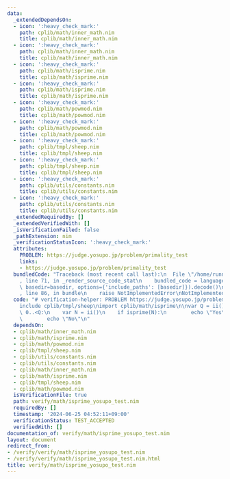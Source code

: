 ```yaml
---
data:
  _extendedDependsOn:
  - icon: ':heavy_check_mark:'
    path: cplib/math/inner_math.nim
    title: cplib/math/inner_math.nim
  - icon: ':heavy_check_mark:'
    path: cplib/math/inner_math.nim
    title: cplib/math/inner_math.nim
  - icon: ':heavy_check_mark:'
    path: cplib/math/isprime.nim
    title: cplib/math/isprime.nim
  - icon: ':heavy_check_mark:'
    path: cplib/math/isprime.nim
    title: cplib/math/isprime.nim
  - icon: ':heavy_check_mark:'
    path: cplib/math/powmod.nim
    title: cplib/math/powmod.nim
  - icon: ':heavy_check_mark:'
    path: cplib/math/powmod.nim
    title: cplib/math/powmod.nim
  - icon: ':heavy_check_mark:'
    path: cplib/tmpl/sheep.nim
    title: cplib/tmpl/sheep.nim
  - icon: ':heavy_check_mark:'
    path: cplib/tmpl/sheep.nim
    title: cplib/tmpl/sheep.nim
  - icon: ':heavy_check_mark:'
    path: cplib/utils/constants.nim
    title: cplib/utils/constants.nim
  - icon: ':heavy_check_mark:'
    path: cplib/utils/constants.nim
    title: cplib/utils/constants.nim
  _extendedRequiredBy: []
  _extendedVerifiedWith: []
  _isVerificationFailed: false
  _pathExtension: nim
  _verificationStatusIcon: ':heavy_check_mark:'
  attributes:
    PROBLEM: https://judge.yosupo.jp/problem/primality_test
    links:
    - https://judge.yosupo.jp/problem/primality_test
  bundledCode: "Traceback (most recent call last):\n  File \"/home/runner/.local/lib/python3.10/site-packages/onlinejudge_verify/documentation/build.py\"\
    , line 71, in _render_source_code_stat\n    bundled_code = language.bundle(stat.path,\
    \ basedir=basedir, options={'include_paths': [basedir]}).decode()\n  File \"/home/runner/.local/lib/python3.10/site-packages/onlinejudge_verify/languages/nim.py\"\
    , line 86, in bundle\n    raise NotImplementedError\nNotImplementedError\n"
  code: "# verification-helper: PROBLEM https://judge.yosupo.jp/problem/primality_test\n\
    include cplib/tmpl/sheep\nimport cplib/math/isprime\n\nvar Q = ii()\n\nfor i in\
    \ 0..<Q:\n    var N = ii()\n    if isprime(N):\n        echo \"Yes\"\n    else:\n\
    \        echo \"No\"\n"
  dependsOn:
  - cplib/math/inner_math.nim
  - cplib/math/isprime.nim
  - cplib/math/powmod.nim
  - cplib/tmpl/sheep.nim
  - cplib/utils/constants.nim
  - cplib/utils/constants.nim
  - cplib/math/inner_math.nim
  - cplib/math/isprime.nim
  - cplib/tmpl/sheep.nim
  - cplib/math/powmod.nim
  isVerificationFile: true
  path: verify/math/isprime_yosupo_test.nim
  requiredBy: []
  timestamp: '2024-06-25 04:52:11+09:00'
  verificationStatus: TEST_ACCEPTED
  verifiedWith: []
documentation_of: verify/math/isprime_yosupo_test.nim
layout: document
redirect_from:
- /verify/verify/math/isprime_yosupo_test.nim
- /verify/verify/math/isprime_yosupo_test.nim.html
title: verify/math/isprime_yosupo_test.nim
---
```

